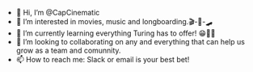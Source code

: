 - 👋 Hi, I’m @CapCinematic
- 👀 I’m interested in movies, music and longboarding.🎬-🎼-🛹
- 🌱 I’m currently learning everything Turing has to offer! 😁✌🏾
- 💞️ I’m looking to collaborating on any and everything that can help us grow as a team and comunnity.
- 📫 How to reach me: Slack or email is your best bet!

<!---
CapCinematic/CapCinematic is a ✨ special ✨ repository because its `README.md` (this file) appears on your GitHub profile.
You can click the Preview link to take a look at your changes.
--->
